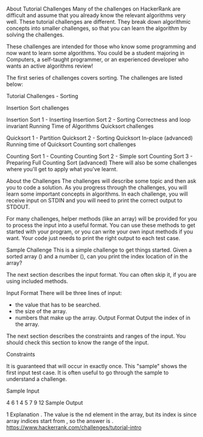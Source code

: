 About Tutorial Challenges 
Many of the challenges on HackerRank are difficult and assume that you already know the relevant algorithms very well. These tutorial challenges are different. They break down algorithmic concepts into smaller challenges, so that you can learn the algorithm by solving the challenges.

These challenges are intended for those who know some programming and now want to learn some algorithms. You could be a student majoring in Computers, a self-taught programmer, or an experienced developer who wants an active algorithms review!

The first series of challenges covers sorting. The challenges are listed below:

Tutorial Challenges - Sorting

Insertion Sort challenges

Insertion Sort 1 - Inserting
Insertion Sort 2 - Sorting
Correctness and loop invariant
Running Time of Algorithms
Quicksort challenges

Quicksort 1 - Partition
Quicksort 2 - Sorting
Quicksort In-place (advanced)
Running time of Quicksort
Counting sort challenges

Counting Sort 1 - Counting
Counting Sort 2 - Simple sort
Counting Sort 3 - Preparing
Full Counting Sort (advanced)
There will also be some challenges where you'll get to apply what you've learnt.

About the Challenges 
The challenges will describe some topic and then ask you to code a solution. As you progress through the challenges, you will learn some important concepts in algorithms. In each challenge, you will receive input on STDIN and you will need to print the correct output to STDOUT.

For many challenges, helper methods (like an array) will be provided for you to process the input into a useful format. You can use these methods to get started with your program, or you can write your own input methods if you want. Your code just needs to print the right output to each test case.

Sample Challenge 
This is a simple challenge to get things started. Given a sorted array () and a number (), can you print the index location of  in the array?

The next section describes the input format. You can often skip it, if you are using included methods.

Input Format 
There will be three lines of input:

 - the value that has to be searched.
 - the size of the array.
 -  numbers that make up the array.
Output Format 
Output the index of  in the array.

The next section describes the constraints and ranges of the input. You should check this section to know the range of the input.

Constraints

It is guaranteed that  will occur in  exactly once.
This "sample" shows the first input test case. It is often useful to go through the sample to understand a challenge.

Sample Input

4
6
1 4 5 7 9 12
Sample Output

1
Explanation 
. The value  is the nd element in the array, but its index is  since array indices start from , so the answer is .
https://www.hackerrank.com/challenges/tutorial-intro
